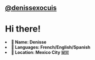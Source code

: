## [@denissexocuis](https://www.linkedin.com/in/martha-denisse-lara-xocuis-09387b2b4/)


# **Hi there!**
<li><b> 👧  Name: Denisse </li>
<li><b> 💬 Languages: </b>  French/English/Spanish</li>
<li><b>📍 Location:  </b> Mexico City 🇲🇽 </li>
